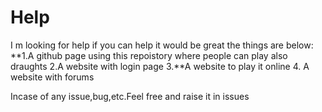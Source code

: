 # Help
I m looking for help if you can help it would be great the things are below:
**1.A github page using this repoistory where people can play also draughts
2.A website with login page
3.**A website to play it online
4. A website with forums

Incase of any issue,bug,etc.Feel free and raise it in issues
